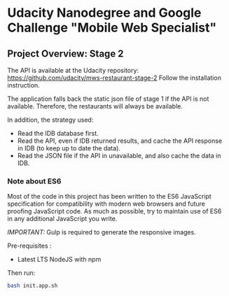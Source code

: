 # Udacity Nanodegree and Google Challenge "Mobile Web Specialist"

## Project Overview: Stage 2

The API is available at the Udacity repository: https://github.com/udacity/mws-restaurant-stage-2
Follow the installation instruction.

The application falls back the static json file of stage 1 if the API is not available. Therefore, the restaurants will always be available.

In addition, the strategy used:

*   Read the IDB database first.
*   Read the API, even if IDB returned results, and cache the API response in IDB (to keep up to date the data).
*   Read the JSON file if the API in unavailable, and also cache the data in IDB.

### Note about ES6

Most of the code in this project has been written to the ES6 JavaScript specification for compatibility with modern web browsers and future proofing JavaScript code. As much as possible, try to maintain use of ES6 in any additional JavaScript you write.

_IMPORTANT:_ Gulp is required to generate the responsive images.

Pre-requisites :

*   Latest LTS NodeJS with npm

Then run:

```sh
bash init.app.sh
```
